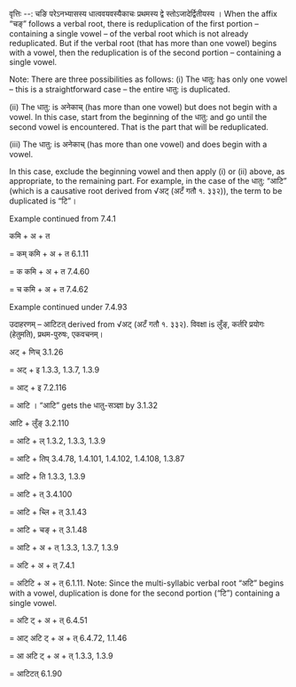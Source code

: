 

वृत्तिः --: चङि परेऽनभ्यासस्य धात्ववयवस्यैकाचः प्रथमस्य द्वे स्तोऽजादेर्द्वितीयस्य । When the affix “चङ्” follows a verbal root, there is reduplication of the first portion – containing a single vowel – of the verbal root which is not already reduplicated. But if the verbal root (that has more than one vowel) begins with a vowel, then the reduplication is of the second portion – containing a single vowel.


Note: There are three possibilities as follows:
(i) The धातु: has only one vowel – this is a straightforward case – the entire धातु: is duplicated.

(ii) The धातु: is अनेकाच् (has more than one vowel) but does not begin with a vowel. In this case, start from the beginning of the धातु: and go until the second vowel is encountered. That is the part that will be reduplicated.

(iii) The धातु: is अनेकाच् (has more than one vowel) and does begin with a vowel.


In this case, exclude the beginning vowel and then apply (i) or (ii) above, as appropriate, to the remaining part. For example, in the case of the धातु: “आटि” (which is a causative root derived from √अट् (अटँ गतौ १. ३३२)), the term to be duplicated is “टि”।


Example continued from 7.4.1


कमि + अ + त

= कम् कमि + अ + त 6.1.11

= क कमि + अ + त 7.4.60

= च कमि + अ + त 7.4.62


Example continued under 7.4.93



उदाहरणम् – आटिटत् derived from √अट् (अटँ गतौ १. ३३२). विवक्षा is लुँङ्, कर्तरि प्रयोगः (हेतुमति), प्रथम-पुरुषः, एकवचनम्।


अट् + णिच् 3.1.26

= अट् + इ 1.3.3, 1.3.7, 1.3.9

= आट् + इ 7.2.116

= आटि । “आटि” gets the धातु-सञ्ज्ञा by 3.1.32


आटि + लुँङ् 3.2.110

= आटि + ल् 1.3.2, 1.3.3, 1.3.9

= आटि + तिप् 3.4.78, 1.4.101, 1.4.102, 1.4.108, 1.3.87

= आटि + ति 1.3.3, 1.3.9

= आटि + त् 3.4.100

= आटि + च्लि + त् 3.1.43

= आटि + चङ् + त् 3.1.48

= आटि + अ + त् 1.3.3, 1.3.7, 1.3.9

= अटि + अ + त् 7.4.1

= अटिटि + अ + त् 6.1.11. Note: Since the multi-syllabic verbal root “अटि” begins with a vowel, duplication is done for the second portion (“टि”) containing a single vowel.

= अटि ट् + अ + त् 6.4.51

= आट् अटि ट् + अ + त् 6.4.72, 1.1.46

= आ अटि ट् + अ + त् 1.3.3, 1.3.9

= आटिटत् 6.1.90

